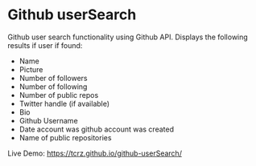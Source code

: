 # Github userSearch
Github user search functionality using Github API. Displays the following results if user if found:
- Name
- Picture
- Number of followers
- Number of following
- Number of public repos
- Twitter handle (if available)
- Bio
- Github Username
- Date account was github account was created
- Name of public repositories

Live Demo: https://tcrz.github.io/github-userSearch/

